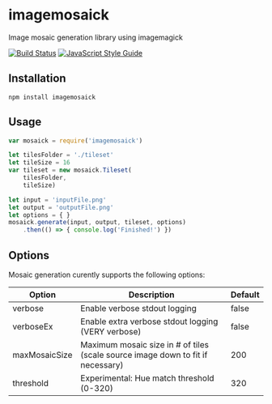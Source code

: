 # imagemosaick
Image mosaic generation library using imagemagick

[![Build Status](https://travis-ci.org/brianholley/imagemosaick.svg?branch=master)](https://travis-ci.org/brianholley/imagemosaick)
[![JavaScript Style Guide](https://img.shields.io/badge/code_style-standard-brightgreen.svg)](https://standardjs.com)

## Installation

```
npm install imagemosaick
```

## Usage

```javascript
var mosaick = require('imagemosaick')

let tilesFolder = './tileset'
let tileSize = 16
var tileset = new mosaick.Tileset(
    tilesFolder,
    tileSize)

let input = 'inputFile.png'
let output = 'outputFile.png'
let options = { }
mosaick.generate(input, output, tileset, options)
    .then(() => { console.log('Finished!') })
```

## Options

Mosaic generation curently supports the following options:

| Option        | Description | Default |
| ------------- | ----------- | ------- |
| verbose       | Enable verbose stdout logging | false |
| verboseEx     | Enable extra verbose stdout logging (VERY verbose) | false |
| maxMosaicSize | Maximum mosaic size in # of tiles (scale source image down to fit if necessary) | 200 |
| threshold     | Experimental: Hue match threshold (0-320) | 320 |
